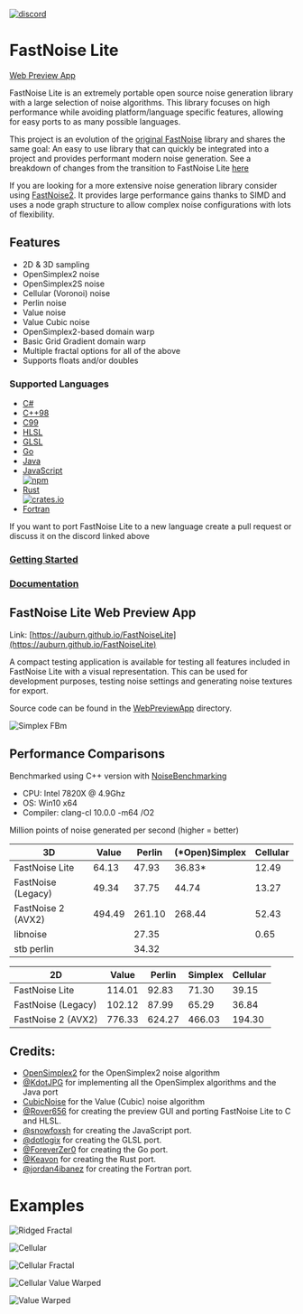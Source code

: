 [![discord](https://img.shields.io/discord/703636892901441577?logo=discord "Discord")](https://discord.gg/SHVaVfV)

# FastNoise Lite

[Web Preview App](https://auburn.github.io/FastNoiseLite)

FastNoise Lite is an extremely portable open source noise generation library with a large selection of noise algorithms. This library focuses on high performance while avoiding platform/language specific features, allowing for easy ports to as many possible languages.

This project is an evolution of the [original FastNoise](https://github.com/Auburn/FastNoiseLite/tree/FastNoise-Legacy) library and shares the same goal: An easy to use library that can quickly be integrated into a project and provides performant modern noise generation. See a breakdown of changes from the transition to FastNoise Lite [here](https://github.com/Auburn/FastNoiseLite/pull/49)

If you are looking for a more extensive noise generation library consider using [FastNoise2](https://github.com/Auburn/FastNoise2). It provides large performance gains thanks to SIMD and uses a node graph structure to allow complex noise configurations with lots of flexibility.

## Features

- 2D & 3D sampling
- OpenSimplex2 noise
- OpenSimplex2S noise
- Cellular (Voronoi) noise
- Perlin noise
- Value noise
- Value Cubic noise
- OpenSimplex2-based domain warp
- Basic Grid Gradient domain warp
- Multiple fractal options for all of the above
- Supports floats and/or doubles

### Supported Languages

- [C#](/CSharp/)
- [C++98](/Cpp/)
- [C99](/C/)
- [HLSL](/HLSL/)
- [GLSL](/GLSL/)
- [Go](/Go/)
- [Java](/Java/)
- [JavaScript](/JavaScript/)  
  [![npm](https://img.shields.io/npm/v/fastnoise-lite?logo=npm "npm")](https://www.npmjs.com/package/fastnoise-lite)
- [Rust](/Rust/)  
  [![crates.io](https://img.shields.io/crates/v/fastnoise-lite?logo=rust "crates.io")](https://crates.io/crates/fastnoise-lite)
- [Fortran](/Fortran/)

If you want to port FastNoise Lite to a new language create a pull request or discuss it on the discord linked above

### [Getting Started](https://github.com/Auburn/FastNoiseLite/wiki#getting-started)
### [Documentation](https://github.com/Auburn/FastNoiseLite/wiki/Documentation)

## FastNoise Lite Web Preview App

Link: [https://auburn.github.io/FastNoiseLite](https://auburn.github.io/FastNoiseLite)

A compact testing application is available for testing all features included in FastNoise Lite with a visual representation. This can be used for development purposes, testing noise settings and generating noise textures for export.

Source code can be found in the [WebPreviewApp](/WebPreviewApp/) directory.

![Simplex FBm](https://user-images.githubusercontent.com/1349548/275292148-242e95c7-94e7-4801-bc4a-d683a8822382.png)

## Performance Comparisons

Benchmarked using C++ version with [NoiseBenchmarking](https://github.com/Auburn/NoiseBenchmarking)

- CPU: Intel 7820X @ 4.9Ghz
- OS: Win10 x64
- Compiler: clang-cl 10.0.0 -m64 /O2

Million points of noise generated per second (higher = better)

| 3D                 | Value  | Perlin | (*Open)Simplex | Cellular |
|--------------------|--------|--------|----------------|----------|
| FastNoise Lite     | 64.13  | 47.93  | 36.83*         | 12.49    |
| FastNoise (Legacy) | 49.34  | 37.75  | 44.74          | 13.27    |
| FastNoise 2 (AVX2) | 494.49 | 261.10 | 268.44         | 52.43    |
| libnoise           |        | 27.35  |                | 0.65     |
| stb perlin         |        | 34.32  |                |          |

| 2D                 | Value  | Perlin | Simplex | Cellular |
|--------------------|--------|--------|---------|----------|
| FastNoise Lite     | 114.01 | 92.83  | 71.30   | 39.15    |
| FastNoise (Legacy) | 102.12 | 87.99  | 65.29   | 36.84    |
| FastNoise 2 (AVX2) | 776.33 | 624.27 | 466.03  | 194.30   |

## Credits:

- [OpenSimplex2](https://github.com/KdotJPG/OpenSimplex2) for the OpenSimplex2 noise algorithm
- [@KdotJPG](https://github.com/KdotJPG) for implementing all the OpenSimplex algorithms and the Java port
- [CubicNoise](https://github.com/jobtalle/CubicNoise) for the Value (Cubic) noise algorithm
- [@Rover656](https://github.com/Rover656) for creating the preview GUI and porting FastNoise Lite to C and HLSL.
- [@snowfoxsh](https://github.com/snowfoxsh) for creating the JavaScript port.
- [@dotlogix](https://github.com/dotlogix) for creating the GLSL port.
- [@ForeverZer0](https://github.com/ForeverZer0) for creating the Go port.
- [@Keavon](https://github.com/Keavon) for creating the Rust port.
- [@jordan4ibanez](https://github.com/jordan4ibanez) for creating the Fortran port.

# Examples

![Ridged Fractal](https://user-images.githubusercontent.com/1349548/275292765-498f804b-96f8-4187-860f-7d6c49f6fc88.png)

![Cellular](https://user-images.githubusercontent.com/1349548/275292225-4e5a0379-834d-4e6e-ab2d-2c0e8e2ee209.png)

![Cellular Fractal](https://user-images.githubusercontent.com/1349548/275292294-ebb3bb00-757f-46c3-9e18-3bdc73f96719.png)

![Cellular Value Warped](https://user-images.githubusercontent.com/1349548/275292149-42a42aa7-d1b1-4c2f-856f-02fd80e84c78.png)

![Value Warped](https://user-images.githubusercontent.com/1349548/275293046-724b3aa4-1a6f-4b08-b421-8d32b6a69311.png)
